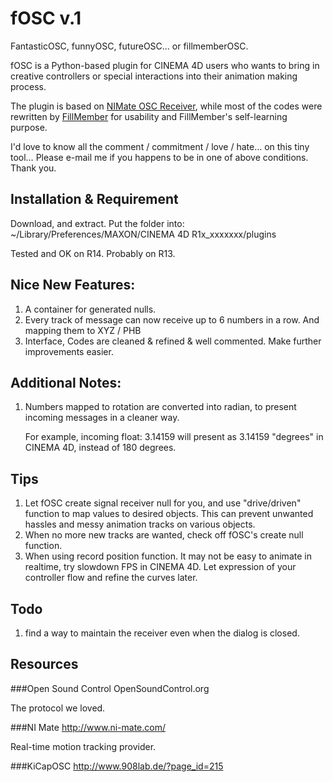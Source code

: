 # fOSC v.1
FantasticOSC, funnyOSC, futureOSC... or fillmemberOSC. 

fOSC is a Python-based plugin for CINEMA 4D users who wants to bring in creative controllers or special interactions into their animation making process. 

The plugin is based on [NIMate OSC Receiver](http://www.ni-mate.com/), while most of the codes were rewritten by [FillMember](fillmember.net) for usability and FillMember's self-learning purpose. 

I'd love to know all the comment / commitment / love / hate… on this tiny tool… Please e-mail me if you happens to be in one of above conditions. Thank you.

## Installation & Requirement
Download, and extract. Put the folder into: ~/Library/Preferences/MAXON/CINEMA 4D R1x_xxxxxxx/plugins

Tested and OK on R14. Probably on R13. 

## Nice New Features:
1. A container for generated nulls.
2. Every track of message can now receive up to 6 numbers in a row. And mapping them to XYZ / PHB
3. Interface, Codes are cleaned & refined & well commented. Make further improvements easier. 

## Additional Notes:
1. Numbers mapped to rotation are converted into radian, to present incoming messages in a cleaner way.
   
   For example, incoming float: 3.14159 will present as 3.14159 "degrees" in CINEMA 4D, instead of 180 degrees.
   
## Tips
1. Let fOSC create signal receiver null for you, and use "drive/driven" function to map values to desired objects. This can prevent unwanted hassles and messy animation tracks on various objects.
2. When no more new tracks are wanted, check off fOSC's create null function. 
3. When using record position function. It may not be easy to animate in realtime, try slowdown FPS in CINEMA 4D. Let expression of your controller flow and refine the curves later. 

## Todo
1. find a way to maintain the receiver even when the dialog is closed. 

## Resources

###Open Sound Control
OpenSoundControl.org

The protocol we loved.

###NI Mate
http://www.ni-mate.com/

Real-time motion tracking provider.

###KiCapOSC
http://www.908lab.de/?page_id=215